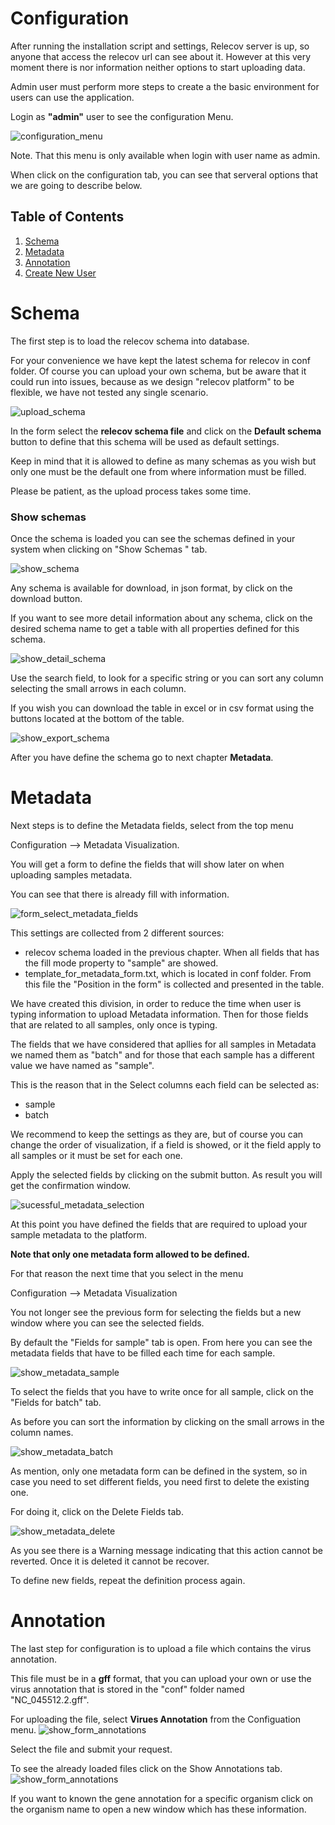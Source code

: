 # Configuration

After running the installation script and settings, Relecov server is up, so 
anyone that access the relecov url can see about it. However at this very moment 
there is nor information neither options to start uploading data.

Admin user must perform more steps to create a the basic environment for users 
can use the application.

Login as **"admin"** user to see the configuration Menu.

![configuration_menu](./img/configuration_menu.png)

Note. That this menu is only available when login with user name as admin.

When click on the configuration tab, you can see that serveral options that we 
are going to describe below.

## Table of Contents

1. [Schema](#schema)
2. [Metadata](#metadata)
3. [Annotation](#annotation)
4. [Create New User](#Create_New_User)


# Schema
The first step is to load the relecov schema into database.

For your convenience we have kept the latest schema for relecov in conf folder. Of course you can upload your own schema, but be aware that it could run into issues, because as we design "relecov platform" to be flexible, we have not tested any single scenario.

![upload_schema](img/upload_schema.png)

In the form select the **relecov schema file** and click on the **Default schema** button to define that this schema will be used as default settings.

Keep in mind that it is allowed to define as many schemas as you wish but only one must be the default one from where information must be filled.

Please be patient, as the upload process takes some time.


### Show schemas
Once the schema is loaded you can see the schemas defined in your system when clicking on "Show Schemas " tab.

![show_schema](img/show_schemas.png)

Any schema is available for download, in json format, by click on the download button.

If you want to see more detail information about any schema, click on the desired schema name to get a table with all properties defined for this schema.

![show_detail_schema](img/show_detail_schema.png)

Use the search field, to look for a specific string or you can sort any column selecting the small arrows in each column.

If you wish you can download the table in excel or in csv format using the buttons located at the bottom of the table.


![show_export_schema](img/show_export_schema.png)

After you have define the schema go to next chapter **Metadata**.

# Metadata

Next steps is to define the Metadata fields, select from the top menu

Configuration --> Metadata Visualization.

You will get a form to define the fields that will show later on when uploading samples metadata.

You can see that there is already fill with information.

![form_select_metadata_fields](img/form_select_metadata_fields.png)

This settings are collected from 2 different sources:

* relecov schema loaded in the previous chapter. When all fields that has the fill mode property to "sample" are showed.
* template_for_metadata_form.txt, which is located in conf folder. From this file the "Position in the form" is collected and presented in the table.

We have created this division, in order to reduce the time when user is typing information to upload Metadata information. Then for those fields that are 
related to all samples, only once is typing. 

The fields that we have considered that apllies for all samples in Metadata we 
named them as "batch" and for those that each sample has a different value we have
named as "sample".

This is the reason that in the Select columns each field can be selected as:

* sample
* batch

We recommend to keep the settings as they are, but of course you can change the order of visualization, if a field is showed, or it the field apply to all samples or it must be set for each one.

Apply the selected fields by clicking on the submit button. As result you will get the confirmation window.

![sucessful_metadata_selection](img/sucessful_metadata_selection.png)

At this point you have defined the fields that are required to upload your sample metadata to the platform.

**Note that only one metadata form allowed to be defined.**

For that reason the next time that you select in the menu 

Configuration --> Metadata Visualization

You not longer see the previous form for selecting the fields but a new window where you can see the selected fields.

By default the "Fields for sample" tab is open. From here you can see the metadata fields that have to be filled each time for each sample.

![show_metadata_sample](img/show_metadata_sample.png)

To select the fields that you have to write once for all sample, click on the "Fields for batch" tab.

As before you can sort the information by clicking on the small arrows in the column names.

![show_metadata_batch](img/show_metadata_batch.png)

As mention, only one metadata form can be defined in the system, so in case you need to set different fields, you need first to delete the existing one.

For doing it, click on the Delete Fields tab.

![show_metadata_delete](img/show_metadata_delete.png)

As you see there is a Warning message indicating that this action cannot be reverted. Once it is deleted it cannot be recover. 

To define new fields, repeat the definition process again.

# Annotation

The last step for configuration is to upload a file which contains the virus 
annotation. 

This file must be in a **gff** format, that you can upload your own or use the 
virus annotation that is stored in the "conf" folder named "NC_045512.2.gff".

For uploading the file, select **Virues Annotation** from the Configuation menu.
![show_form_annotations](img/form_annotations.png)

Select the file and submit your request.

To see the already loaded files click on the Show Annotations tab.
![show_form_annotations](img/list_annotations.png)

If you want to known the gene annotation for a specific organism click on the organism name to open a new window which has these information.
